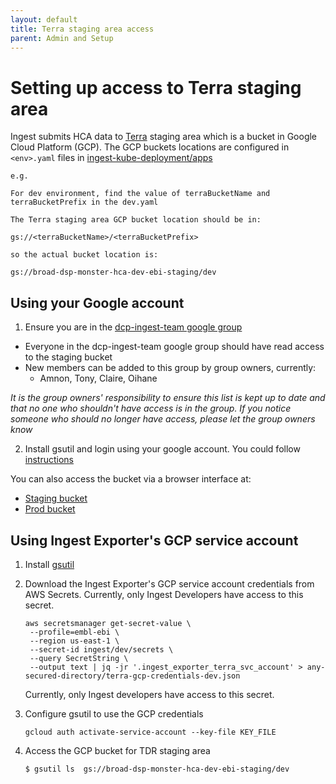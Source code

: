 ```yaml
---
layout: default
title: Terra staging area access
parent: Admin and Setup
---
```



# Setting up access to Terra staging area

Ingest submits HCA data to [Terra](https://terra.bio/) staging area which is a bucket in Google Cloud Platform (GCP). The GCP buckets locations are configured in `<env>.yaml` files in [ingest-kube-deployment/apps](https://github.com/ebi-ait/ingest-kube-deployment/tree/master/apps)  

```
e.g.

For dev environment, find the value of terraBucketName and terraBucketPrefix in the dev.yaml

The Terra staging area GCP bucket location should be in: 

gs://<terraBucketName>/<terraBucketPrefix>

so the actual bucket location is:

gs://broad-dsp-monster-hca-dev-ebi-staging/dev 

```

## Using your Google account

1. Ensure you are in the [dcp-ingest-team google group](https://groups.google.com/a/data.humancellatlas.org/g/ingest-team)
* Everyone in the dcp-ingest-team google group should have read access to the staging bucket
* New members can be added to this group by group owners, currently:
    * Amnon, Tony, Claire, Oihane
  
_It is the group owners' responsibility to ensure this list is kept up to date and that no one who shouldn't have access is in the group. If you notice someone who should no longer have access, please let the group owners know_

2. Install gsutil and login using your google account. You could follow [instructions](https://cloud.google.com/storage/docs/gsutil_install)

You can also access the bucket via a browser interface at: 
- [Staging bucket](https://console.cloud.google.com/storage/browser/broad-dsp-monster-hca-dev-ebi-staging)
- [Prod bucket](https://console.cloud.google.com/storage/browser/broad-dsp-monster-hca-prod-ebi-storage/prod)

## Using Ingest Exporter's GCP service account
1. Install [gsutil](https://cloud.google.com/storage/docs/gsutil_install)

1. Download the Ingest Exporter's GCP service account credentials from AWS Secrets. Currently, only Ingest Developers have access to this secret.
   ```
   aws secretsmanager get-secret-value \
    --profile=embl-ebi \
    --region us-east-1 \
    --secret-id ingest/dev/secrets \
    --query SecretString \
    --output text | jq -jr '.ingest_exporter_terra_svc_account' > any-secured-directory/terra-gcp-credentials-dev.json
   ```
   
   Currently, only Ingest developers have access to this secret.
   
1. Configure gsutil to use the GCP credentials
   ```
   gcloud auth activate-service-account --key-file KEY_FILE
   ```
1. Access the GCP bucket for TDR staging area
   ```
   $ gsutil ls  gs://broad-dsp-monster-hca-dev-ebi-staging/dev 
   ```

